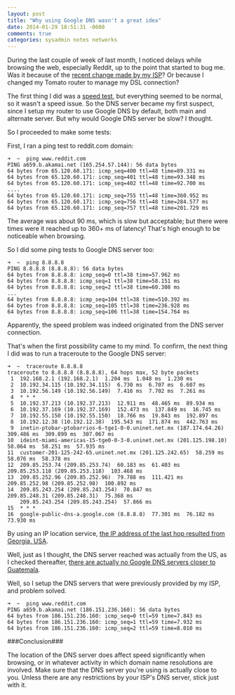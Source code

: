 ```yaml
---
layout: post
title: "Why using Google DNS wasn't a great idea"
date: 2014-01-29 18:51:31 -0600
comments: true
categories: sysadmin notes networks
---
```




<!-- ##Why setting up Google DNS as my router's default DNS server was a bad idea# -->

During the last couple of week of last month, I noticed delays while browsing the web, especially Reddit, up to the point that started to bug me. Was it because of the [recent change made by my ISP](http://davidhsiehlo.com/blog/2013/12/20/finally/)? Or because I changed my Tomato router to manage my DSL connection? 


The first thing I did was a [speed test](http://www.speedtest.net/my-result/3268882393), but everything seemed to be normal, so it wasn't a speed issue. So the DNS server became my first suspect, since I setup my router to use Google DNS by default, both main and alternate server. But why would Google DNS server be slow? I thought. 

So I proceeded to make some tests:

First, I ran a ping test to reddit.com domain:

	➜  ~  ping www.reddit.com
	PING a659.b.akamai.net (165.254.57.144): 56 data bytes
	64 bytes from 65.120.60.171: icmp_seq=400 ttl=48 time=89.331 ms
	64 bytes from 65.120.60.171: icmp_seq=401 ttl=48 time=93.348 ms
	64 bytes from 65.120.60.171: icmp_seq=402 ttl=48 time=92.700 ms
	....
	64 bytes from 65.120.60.171: icmp_seq=755 ttl=48 time=360.952 ms
	64 bytes from 65.120.60.171: icmp_seq=756 ttl=48 time=284.577 ms
	64 bytes from 65.120.60.171: icmp_seq=757 ttl=48 time=201.729 ms

The average was about 90 ms, which is slow but acceptable; but there were times were it reached up to 360+ ms of latency! That's high enough to be noticeable when browsing.

<!-- more -->

So I did some ping tests to Google DNS server too:

	➜  ~  ping 8.8.8.8
	PING 8.8.8.8 (8.8.8.8): 56 data bytes
	64 bytes from 8.8.8.8: icmp_seq=0 ttl=38 time=57.962 ms
	64 bytes from 8.8.8.8: icmp_seq=1 ttl=38 time=58.151 ms
	64 bytes from 8.8.8.8: icmp_seq=2 ttl=38 time=60.308 ms
	...
	64 bytes from 8.8.8.8: icmp_seq=104 ttl=38 time=510.392 ms
	64 bytes from 8.8.8.8: icmp_seq=105 ttl=38 time=236.928 ms
	64 bytes from 8.8.8.8: icmp_seq=106 ttl=38 time=154.764 ms
	
Apparently, the speed problem was indeed originated from the DNS server connection.  

That's when the first possibility came to my mind. To confirm, the next thing I did was to run a traceroute to the Google DNS server:

	➜  ~  traceroute 8.8.8.8
	traceroute to 8.8.8.8 (8.8.8.8), 64 hops max, 52 byte packets
	 1  192.168.2.1 (192.168.2.1)  1.204 ms  1.048 ms  1.230 ms
	 2  10.192.34.115 (10.192.34.115)  6.730 ms  6.707 ms  6.607 ms
	 3  10.192.56.149 (10.192.56.149)  7.416 ms  7.702 ms  7.261 ms
	 4  * * *
	 5  10.192.37.213 (10.192.37.213)  12.911 ms  48.465 ms  89.934 ms
	 6  10.192.37.169 (10.192.37.169)  152.473 ms  137.849 ms  16.745 ms
	 7  10.192.55.150 (10.192.55.150)  18.766 ms  19.843 ms  192.897 ms
	 8  10.192.12.38 (10.192.12.38)  195.543 ms  171.874 ms  442.763 ms
	 9  inetin-ptobar-ptobarrios-6-tge1-0-0.uninet.net.mx (187.174.64.26)  	309.486 ms  309.899 ms  307.067 ms
	10  ideint-miami-americas-15-tge0-0-3-0.uninet.net.mx (201.125.198.10)  	58.064 ms  58.251 ms  57.935 ms
	11  customer-201-125-242-65.uninet.net.mx (201.125.242.65)  58.259 ms  	58.076 ms  58.378 ms
	12  209.85.253.74 (209.85.253.74)  60.183 ms  61.403 ms
    209.85.253.118 (209.85.253.118)  103.468 ms
	13  209.85.252.96 (209.85.252.96)  79.788 ms  111.421 ms
    209.85.252.98 (209.85.252.98)  100.892 ms
	14  209.85.243.254 (209.85.243.254)  70.847 ms
    209.85.248.31 (209.85.248.31)  75.368 ms
	    209.85.243.254 (209.85.243.254)  57.866 ms
	15  * * *
	16  google-public-dns-a.google.com (8.8.8.8)  77.301 ms  76.182 ms  73.930 ms

By using an IP location service, [the IP address of the last hop resulted from Georgia, USA](http://www.iplocation.net/index.php?query=209.85.243.254). 

Well, just as I thought, the DNS server reached was actually from the US, as I checked thereafter, [there are actually no Google DNS servers closer to Guatemala](http://blog.archit.in/2012/02/google-public-dns-server-locations-list/). 

Well, so I setup the DNS servers that were previously provided by my ISP, and problem solved. 

	➜  ~  ping www.reddit.com
	PING a659.b.akamai.net (186.151.236.160): 56 data bytes
	64 bytes from 186.151.236.160: icmp_seq=0 ttl=59 time=7.843 ms
	64 bytes from 186.151.236.160: icmp_seq=1 ttl=59 time=7.932 ms
	64 bytes from 186.151.236.160: icmp_seq=2 ttl=59 time=8.010 ms
	
###Conclusion###

The location of the DNS server does affect speed significantly when browsing, or in whatever activity in which domain name resolutions are involved.  Make sure that the DNS server you're using is actually close to you. Unless there are any restrictions by your ISP's DNS server, stick just with it.



	
		
	
		